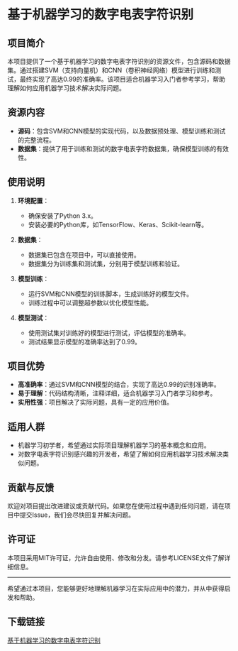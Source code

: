 # 基于机器学习的数字电表字符识别

## 项目简介

本项目提供了一个基于机器学习的数字电表字符识别的资源文件，包含源码和数据集。通过搭建SVM（支持向量机）和CNN（卷积神经网络）模型进行训练和测试，最终实现了高达0.99的准确率。该项目适合机器学习入门者参考学习，帮助理解如何应用机器学习技术解决实际问题。

## 资源内容

- **源码**：包含SVM和CNN模型的实现代码，以及数据预处理、模型训练和测试的完整流程。
- **数据集**：提供了用于训练和测试的数字电表字符数据集，确保模型训练的有效性。

## 使用说明

1. **环境配置**：
   - 确保安装了Python 3.x。
   - 安装必要的Python库，如TensorFlow、Keras、Scikit-learn等。

2. **数据集**：
   - 数据集已包含在项目中，可以直接使用。
   - 数据集分为训练集和测试集，分别用于模型训练和验证。

3. **模型训练**：
   - 运行SVM和CNN模型的训练脚本，生成训练好的模型文件。
   - 训练过程中可以调整超参数以优化模型性能。

4. **模型测试**：
   - 使用测试集对训练好的模型进行测试，评估模型的准确率。
   - 测试结果显示模型的准确率达到了0.99。

## 项目优势

- **高准确率**：通过SVM和CNN模型的结合，实现了高达0.99的识别准确率。
- **易于理解**：代码结构清晰，注释详细，适合机器学习入门者学习和参考。
- **实用性强**：项目解决了实际问题，具有一定的应用价值。

## 适用人群

- 机器学习初学者，希望通过实际项目理解机器学习的基本概念和应用。
- 对数字电表字符识别感兴趣的开发者，希望了解如何应用机器学习技术解决类似问题。

## 贡献与反馈

欢迎对项目提出改进建议或贡献代码。如果您在使用过程中遇到任何问题，请在项目中提交Issue，我们会尽快回复并解决问题。

## 许可证

本项目采用MIT许可证，允许自由使用、修改和分发。请参考LICENSE文件了解详细信息。

---

希望通过本项目，您能够更好地理解机器学习在实际应用中的潜力，并从中获得启发和帮助。

## 下载链接

[基于机器学习的数字电表字符识别](https://pan.quark.cn/s/9b117563e5e8)